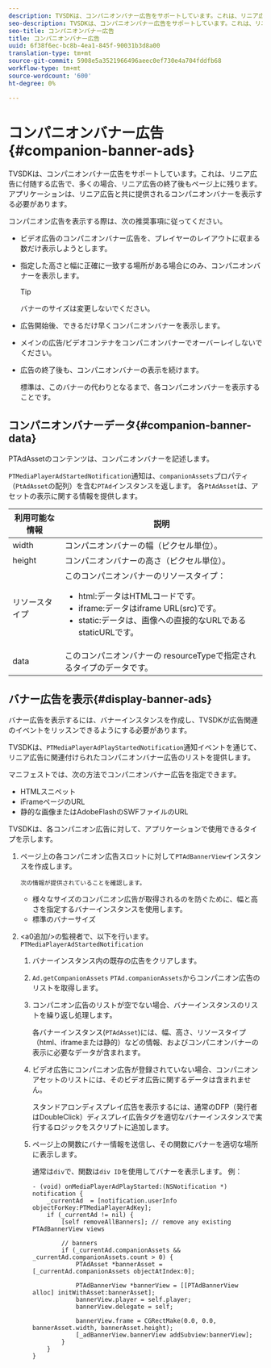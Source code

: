 ```yaml
---
description: TVSDKは、コンパニオンバナー広告をサポートしています。これは、リニア広告に付随する広告で、多くの場合、リニア広告の終了後もページ上に残ります。 アプリケーションは、リニア広告と共に提供されるコンパニオンバナーを表示する必要があります。
seo-description: TVSDKは、コンパニオンバナー広告をサポートしています。これは、リニア広告に付随する広告で、多くの場合、リニア広告の終了後もページ上に残ります。 アプリケーションは、リニア広告と共に提供されるコンパニオンバナーを表示する必要があります。
seo-title: コンパニオンバナー広告
title: コンパニオンバナー広告
uuid: 6f38f6ec-bc8b-4ea1-845f-90031b3d8a00
translation-type: tm+mt
source-git-commit: 5908e5a3521966496aeec0ef730e4a704fddfb68
workflow-type: tm+mt
source-wordcount: '600'
ht-degree: 0%

---
```



# コンパニオンバナー広告{#companion-banner-ads}

TVSDKは、コンパニオンバナー広告をサポートしています。これは、リニア広告に付随する広告で、多くの場合、リニア広告の終了後もページ上に残ります。 アプリケーションは、リニア広告と共に提供されるコンパニオンバナーを表示する必要があります。

コンパニオン広告を表示する際は、次の推奨事項に従ってください。

* ビデオ広告のコンパニオンバナー広告を、プレイヤーのレイアウトに収まる数だけ表示しようとします。
* 指定した高さと幅に正確に一致する場所がある場合にのみ、コンパニオンバナーを表示します。

   >[!TIP]
   >
   >バナーのサイズは変更しないでください。

* 広告開始後、できるだけ早くコンパニオンバナーを表示します。
* メインの広告/ビデオコンテナをコンパニオンバナーでオーバーレイしないでください。
* 広告の終了後も、コンパニオンバナーの表示を続けます。

   標準は、このバナーの代わりとなるまで、各コンパニオンバナーを表示することです。

## コンパニオンバナーデータ{#companion-banner-data}

PTAdAssetのコンテンツは、コンパニオンバナーを記述します。

<!--<a id="section_D730B4FD6FD749E9860B6A07FC110552"></a>-->

`PTMediaPlayerAdStartedNotification`通知は、`companionAssets`プロパティ（`PtAdAsset`の配列）を含む`PTAd`インスタンスを返します。
各`PtAdAsset`は、アセットの表示に関する情報を提供します。

<table id="table_760C885E2DCA4BE983CC57FDA7BD5B14"> 
 <thead> 
  <tr> 
   <th colname="col1" class="entry"> 利用可能な情報 </th> 
   <th colname="col2" class="entry"> 説明 </th> 
  </tr> 
 </thead>
 <tbody> 
  <tr> 
   <td colname="col1"> width </td> 
   <td colname="col2"> コンパニオンバナーの幅（ピクセル単位）。 </td> 
  </tr> 
  <tr> 
   <td colname="col1"> height </td> 
   <td colname="col2"> コンパニオンバナーの高さ（ピクセル単位）。 </td> 
  </tr> 
  <tr> 
   <td colname="col1"> リソースタイプ </td> 
   <td colname="col2">このコンパニオンバナーのリソースタイプ： 
    <ul id="ul_A067787FE49E4B6095BE0AC1D447DBB3"> 
     <li id="li_02B7224C67004095B3F6E50FD21E507E">html:データはHTMLコードです。 </li> 
     <li id="li_5F37E14472424F808C6094F42009E676">iframe:データはiframe URL(src)です。 </li> 
     <li id="li_76B945007CE842158B5125422765E0B2">static:データは、画像への直接的なURLであるstaticURLです。 </li> 
    </ul> </td> 
  </tr> 
  <tr> 
   <td colname="col1"> data </td> 
   <td colname="col2"> このコンパニオンバナーの<span class="codeph"> resourceType</span>で指定されるタイプのデータです。 </td> 
  </tr> 
 </tbody> 
</table>

## バナー広告を表示{#display-banner-ads}

バナー広告を表示するには、バナーインスタンスを作成し、TVSDKが広告関連のイベントをリッスンできるようにする必要があります。

TVSDKは、`PTMediaPlayerAdPlayStartedNotification`通知イベントを通じて、リニア広告に関連付けられたコンパニオンバナー広告のリストを提供します。

マニフェストでは、次の方法でコンパニオンバナー広告を指定できます。

* HTMLスニペット
* iFrameページのURL
* 静的な画像またはAdobeFlashのSWFファイルのURL

TVSDKは、各コンパニオン広告に対して、アプリケーションで使用できるタイプを示します。

1. ページ上の各コンパニオン広告スロットに対して`PTAdBannerView`インスタンスを作成します。

       次の情報が提供されていることを確認します。
   
   * 様々なサイズのコンパニオン広告が取得されるのを防ぐために、幅と高さを指定するバナーインスタンスを使用します。
   * 標準のバナーサイズ

1. &lt;a0追加/>の監視者で、以下を行います。`PTMediaPlayerAdStartedNotification`
   1. バナーインスタンス内の既存の広告をクリアします。
   1. `Ad.getCompanionAssets` `PTAd.companionAssets`からコンパニオン広告のリストを取得します。
   1. コンパニオン広告のリストが空でない場合、バナーインスタンスのリストを繰り返し処理します。

      各バナーインスタンス(`PTAdAsset`)には、幅、高さ、リソースタイプ（html、iframeまたは静的）などの情報、およびコンパニオンバナーの表示に必要なデータが含まれます。
   1. ビデオ広告にコンパニオン広告が登録されていない場合、コンパニオンアセットのリストには、そのビデオ広告に関するデータは含まれません。

      スタンドアロンディスプレイ広告を表示するには、通常のDFP（発行者はDoubleClick）ディスプレイ広告タグを適切なバナーインスタンスで実行するロジックをスクリプトに追加します。
   1. ページ上の関数にバナー情報を送信し、その関数にバナーを適切な場所に表示します。

      通常は`div`で、関数は`div ID`を使用してバナーを表示します。 例：

      ```
      - (void) onMediaPlayerAdPlayStarted:(NSNotification *) notification { 
          _currentAd  = [notification.userInfo  objectForKey:PTMediaPlayerAdKey];  
          if (_currentAd != nil) { 
              [self removeAllBanners]; // remove any existing PTAdBannerView views 
      
              // banners 
              if (_currentAd.companionAssets && _currentAd.companionAssets.count > 0) { 
                  PTAdAsset *bannerAsset = [_currentAd.companionAssets objectAtIndex:0]; 
      
                  PTAdBannerView *bannerView = [[PTAdBannerView alloc] initWithAsset:bannerAsset];  
                  bannerView.player = self.player; 
                  bannerView.delegate = self; 
      
                  bannerView.frame = CGRectMake(0.0, 0.0, bannerAsset.width, bannerAsset.height);  
                  [_adBannerView.bannerView addSubview:bannerView]; 
              } 
          } 
      }
      ```
